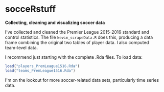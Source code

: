 # socceRstuff
<b>Collecting, cleaning and visualizing soccer data</b>

I've collected and cleaned the Premier League 2015-2016 standard and control statistics. The file `kevin_scrapeData.R` does this, producing a data frame combining the original two tables of player data. I also computed team-level data.

I recommend just starting with the complete .Rda files. To load data:
```R
load("players_PremLeague1516.Rda")
load("teams_PremLeague1516.Rda")
```

I'm on the lookout for more soccer-related data sets, particularly time series data.
